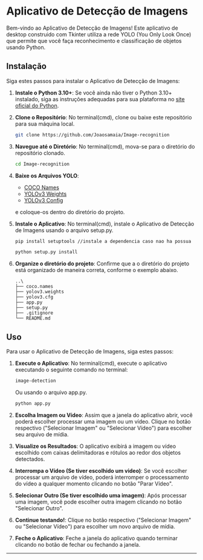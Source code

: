 # Aplicativo de Detecção de Imagens

Bem-vindo ao Aplicativo de Detecção de Imagens! Este aplicativo de desktop construido com Tkinter utiliza a rede YOLO (You Only Look Once) que permite que você faça reconhecimento e classificação de objetos usando Python.

## Instalação

Siga estes passos para instalar o Aplicativo de Detecção de Imagens:


1. **Instale o Python 3.10+**: Se você ainda não tiver o Python 3.10+ instalado, siga as instruções adequadas para sua plataforma no [site oficial do Python](https://www.python.org/downloads/).

2. **Clone o Repositório**: No terminal(cmd), clone ou baixe este repositório para sua máquina local.

   ```bash
   git clone https://github.com/Joaosamaia/Image-recognition
   ```

3. **Navegue até o Diretório**: No terminal(cmd), mova-se para o diretório do repositório clonado.

   ```bash
   cd Image-recognition
   ```

4. **Baixe os Arquivos YOLO**:
    - [COCO Names](https://github.com/pjreddie/darknet/blob/master/data/coco.names)
    - [YOLOv3 Weights](https://pjreddie.com/media/files/yolov3.weights)
    - [YOLOv3 Config](https://github.com/pjreddie/darknet/blob/master/cfg/yolov3.cfg)
         
    e coloque-os dentro do diretório do projeto.
   

5. **Instale o Aplicativo**: No terminal(cmd), instale o Aplicativo de Detecção de Imagens usando o arquivo setup.py.

   ```bash
   pip install setuptools //instale a dependencia caso nao ha possua
   
   python setup.py install
   ```
6. **Organize o diretório do projeto**: Confirme que a o diretório do projeto está organizado de maneira correta, conforme o exemplo abaixo.
   ```plaintext
   ..\
   ├── coco.names
   ├── yolov3.weights
   ├── yolov3.cfg
   ├── app.py
   ├── setup.py
   ├── .gitignore
   └── README.md
   ```

## Uso

Para usar o Aplicativo de Detecção de Imagens, siga estes passos:

1. **Execute o Aplicativo**: No terminal(cmd), execute o aplicativo executando o seguinte comando no terminal:

   ```bash
   image-detection
   ```
      Ou usando o arquivo app.py.

   ```bash
   python app.py
   ```

2. **Escolha Imagem ou Vídeo**: Assim que a janela do aplicativo abrir, você poderá escolher processar uma imagem ou um vídeo. Clique no botão respectivo ("Selecionar Imagem" ou "Selecionar Vídeo") para escolher seu arquivo de mídia.

3. **Visualize os Resultados**: O aplicativo exibirá a imagem ou vídeo escolhido com caixas delimitadoras e rótulos ao redor dos objetos detectados.

4. **Interrompa o Vídeo (Se tiver escolhido um video)**: Se você escolher processar um arquivo de vídeo, poderá interromper o processamento do vídeo a qualquer momento clicando no botão "Parar Vídeo".

5. **Selecionar Outro (Se tiver escolhido uma imagem)**: Após processar uma imagem, você pode escolher outra imagem clicando no botão "Selecionar Outro".

6. **Continue testando!**: Clique no botão respectivo ("Selecionar Imagem" ou "Selecionar Vídeo") para escolher um novo arquivo de mídia.

7. **Feche o Aplicativo**: Feche a janela do aplicativo quando terminar clicando no botão de fechar ou fechando a janela.

---
